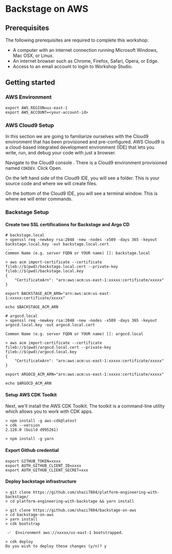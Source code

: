 # Backstage on AWS

## Prerequisites

The following prerequisites are required to complete this workshop:

- A computer with an internet connection running Microsoft Windows, Mac OSX, or Linux.
- An internet browser such as Chrome, Firefox, Safari, Opera, or Edge.
- Access to an email account to login to Workshop Studio.

## Getting started 

### AWS Environment 

```
export AWS_REGION=us-east-1
export AWS_ACCOUNT=<your-account-id>
```

### AWS Cloud9 Setup

In this section we are going to familiarize ourselves with the Cloud9 environment that has been provisioned and pre-configured. AWS Cloud9 is a cloud-based integrated development environment (IDE) that lets you write, run, and debug your code with just a browser.

Navigate to the Cloud9 console . There is a Cloud9 environment provisioned named `CDKDEV`. Click Open.

On the left hand side of the Cloud9 IDE, you will see a folder. This is your source code and where we will create files.

On the bottom of the Cloud9 IDE, you will see a terminal window. This is where we will enter commands.

### Backstage Setup

#### Create two SSL certifications for Backstage and Argo CD

```
# backstage.local
> openssl req -newkey rsa:2048 -new -nodes -x509 -days 365 -keyout backstage.local.key -out backstage.local.cert
...
Common Name (e.g. server FQDN or YOUR name) []: backstage.local

> aws acm import-certificate --certificate fileb://$(pwd)/backstage.local.cert --private-key fileb://$(pwd)/backstage.local.key
{
    "CertificateArn": "arn:aws:acm:us-east-1:xxxxx:certificate/xxxxx"
}

export BACKSTAGE_ACM_ARN="arn:aws:acm:us-east-1:xxxxx:certificate/xxxxx"

echo $BACKSTAGE_ACM_ARN
```


```
# argocd.local
> openssl req -newkey rsa:2048 -new -nodes -x509 -days 365 -keyout argocd.local.key -out argocd.local.cert

Common Name (e.g. server FQDN or YOUR name) []: argocd.local

> aws acm import-certificate --certificate fileb://$(pwd)/argocd.local.cert --private-key fileb://$(pwd)/argocd.local.key
{
    "CertificateArn": "arn:aws:acm:us-east-1:xxxxx:certificate/xxxxx"
}

export ARGOCD_ACM_ARN="arn:aws:acm:us-east-1:xxxxx:certificate/xxxxx"

echo $ARGOCD_ACM_ARN
```

#### Setup AWS CDK Toolkit

Next, we'll install the AWS CDK Toolkit. The toolkit is a command-line utility which allows you to work with CDK apps.

```
> npm install -g aws-cdk@latest
> cdk --version
2.128.0 (build d995261)

> npm install -g yarn
```


#### Export Github credential

```
export GITHUB_TOKEN=xxxx
export AUTH_GITHUB_CLIENT_ID=xxxx
export AUTH_GITHUB_CLIENT_SECRET=xxx
```



#### Deploy backstage infrastructure

```
> git clone https://github.com/shazi7804/platform-engineering-with-backstage/
> cd platform-engineering-with-backstage && yarn install
```

```
> git clone https://github.com/shazi7804/backstage-on-aws
> cd backstage-on-aws
> yarn install
> cdk bootstrap

 ✅  Environment aws://xxxxx/us-east-1 bootstrapped.

> cdk deploy
Do you wish to deploy these changes (y/n)? y
```

